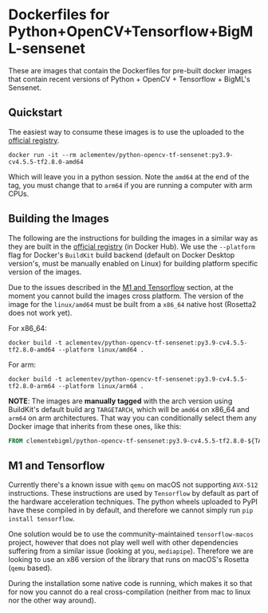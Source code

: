 # Dockerfiles for Python+OpenCV+Tensorflow+BigML-sensenet

These are images that contain the Dockerfiles for pre-built docker images that contain recent versions of Python + OpenCV + Tensorflow + BigML's Sensenet.

## Quickstart

The easiest way to consume these images is to use the uploaded to the [official registry](https://hub.docker.com/repository/docker/clementebigml/python-opencv-tf-sensenet/).

```console
docker run -it --rm aclementev/python-opencv-tf-sensenet:py3.9-cv4.5.5-tf2.8.0-amd64
```

Which will leave you in a python session.
Note the `amd64` at the end of the tag, you must change that to `arm64` if you are running a computer with arm CPUs.

## Building the Images

The following are the instructions for building the images in a similar way as they are built in the [official registry](https://hub.docker.com/repository/docker/clementebigml/python-opencv-tf-sensenet/) (in Docker Hub).
We use the `--platform` flag for Docker's `BuildKit` build backend (default on Docker Desktop version's, must be manually enabled on Linux) for building platform specific version of the images.

Due to the issues described in the [M1 and Tensorflow](#m1-and-tensorflow) section, at the moment you cannot build the images cross platform.
The version of the image for the `linux/amd64` must be built from a `x86_64` native host (Rosetta2 does not work yet).  

For x86_64:

```console
docker build -t aclementev/python-opencv-tf-sensenet:py3.9-cv4.5.5-tf2.8.0-amd64 --platform linux/amd64 .
```

For arm:

```console
docker build -t aclementev/python-opencv-tf-sensenet:py3.9-cv4.5.5-tf2.8.0-arm64 --platform linux/arm64 .
```


**NOTE**: The images are **manually tagged** with the arch version using BuildKit's default build arg `TARGETARCH`, which will be `amd64` on x86_64 and `arm64` on arm architectures.
That way you can conditionally select them any Docker image that inherits from these ones, like this:

```dockerfile
FROM clementebigml/python-opencv-tf-sensenet:py3.9-cv4.5.5-tf2.8.0-${TARGETARCH}
```


## M1 and Tensorflow

Currently there's a known issue with `qemu` on macOS not supporting `AVX-512` instructions.
These instructions are used by `Tensorflow` by default as part of the hardware acceleration techniques.
The python wheels uploaded to PyPI have these compiled in by default, and therefore we cannot simply run `pip install tensorflow`.

One solution would be to use the community-maintained `tensorflow-macos` project, however that does not play well well with other dependencies 
suffering from a similar issue (looking at you, `mediapipe`).
Therefore we are looking to use an x86 version of the library that runs on macOS's Rosetta (`qemu` based).

During the installation some native code is running, which makes it so that for now you cannot do a real cross-compilation (neither from mac to linux nor the other way around).
